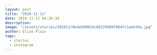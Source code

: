 ```yaml
---
layout: post
title: "2018-11-11"
date: 2018-11-11 04:26:34
description: 
image: "/assets/stories/201811/0e4e699016cb0129909f864fc1aeb34a.jpg"
author: Elise Plain
tags: 
  - stories
  - instagram
---
```



<p></p>
